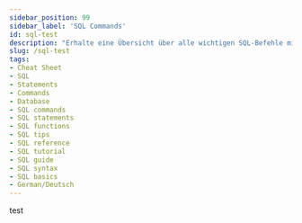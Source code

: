 ```yaml
---
sidebar_position: 99
sidebar_label: 'SQL Commands'
id: sql-test
description: "Erhalte eine Übersicht über alle wichtigen SQL-Befehle mit unserem SQL-Befehle-Cheat-Sheet. Einfach zu lesen und praktisch für schnelle Referenz."
slug: /sql-test
tags:
- Cheat Sheet
- SQL
- Statements
- Commands
- Database
- SQL commands
- SQL statements
- SQL functions
- SQL tips
- SQL reference
- SQL tutorial
- SQL guide
- SQL syntax
- SQL basics
- German/Deutsch
---
```

test